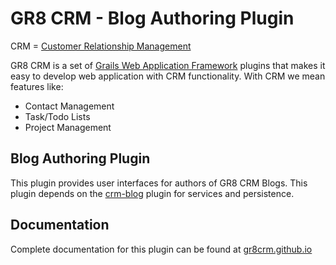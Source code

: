 # GR8 CRM - Blog Authoring Plugin

CRM = [Customer Relationship Management](http://en.wikipedia.org/wiki/Customer_relationship_management)

GR8 CRM is a set of [Grails Web Application Framework](http://www.grails.org/)
plugins that makes it easy to develop web application with CRM functionality.
With CRM we mean features like:

- Contact Management
- Task/Todo Lists
- Project Management


## Blog Authoring Plugin
This plugin provides user interfaces for authors of GR8 CRM Blogs.
This plugin depends on the [crm-blog](https://github.com/technipelago/grails-crm-blog) plugin for services and persistence.

## Documentation

Complete documentation for this plugin can be found at [gr8crm.github.io](http://gr8crm.github.io/plugins/crm-blog-ui/)
